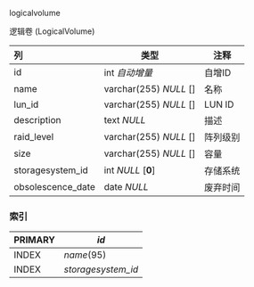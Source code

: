 logicalvolume

逻辑卷 (LogicalVolume)



| 列                | 类型                   | 注释     |
| :---------------- | ---------------------- | -------- |
| id                | int *自动增量*         | 自增ID   |
| name              | varchar(255) *NULL* [] | 名称     |
| lun_id            | varchar(255) *NULL* [] | LUN ID   |
| description       | text *NULL*            | 描述     |
| raid_level        | varchar(255) *NULL* [] | 阵列级别 |
| size              | varchar(255) *NULL* [] | 容量     |
| storagesystem_id  | int *NULL* [**0**]     | 存储系统 |
| obsolescence_date | date *NULL*            | 废弃时间 |

### 索引

| PRIMARY | *id*               |
| :------ | ------------------ |
| INDEX   | *name*(95)         |
| INDEX   | *storagesystem_id* |